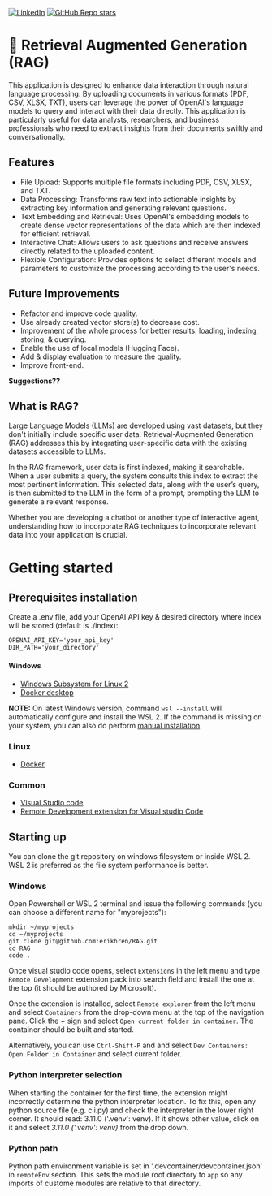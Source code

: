 <!-- Social Badges -->
[![LinkedIn](https://img.shields.io/badge/LinkedIn-0077B5?style=for-the-badge&logo=linkedin&logoColor=white)](https://www.linkedin.com/in/erik-h-a3097413a/)
[![GitHub Repo stars](https://img.shields.io/github/stars/erikhren/RAG?style=social)](https://github.com/erikhren/RAG)

<!-- MARKDOWN LINKS & IMAGES -->
<!-- https://www.markdownguide.org/basic-syntax/#reference-style-links -->
[contributors-shield]: https://img.shields.io/github/contributors/erikhren/RAG?style=for-the-badge&color=orange
# 🔎 Retrieval Augmented Generation (RAG)

This application is designed to enhance data interaction through natural language processing. By uploading documents in various formats (PDF, CSV, XLSX, TXT), users can leverage the power of OpenAI's language models to query and interact with their data directly. This application is particularly useful for data analysts, researchers, and business professionals who need to extract insights from their documents swiftly and conversationally.

## Features
- File Upload: Supports multiple file formats including PDF, CSV, XLSX, and TXT.
- Data Processing: Transforms raw text into actionable insights by extracting key information and generating relevant questions.
- Text Embedding and Retrieval: Uses OpenAI's embedding models to create dense vector representations of the data which are then indexed for efficient retrieval.
- Interactive Chat: Allows users to ask questions and receive answers directly related to the uploaded content.
- Flexible Configuration: Provides options to select different models and parameters to customize the processing according to the user's needs.

## Future Improvements
- Refactor and improve code quality.
- Use already created vector store(s) to decrease cost.
- Improvement of the whole process for better results: loading, indexing, storing, & querying.
- Enable the use of local models (Hugging Face).
- Add & display evaluation to measure the quality.
- Improve front-end.

**Suggestions??**

## What is RAG?
Large Language Models (LLMs) are developed using vast datasets, but they don't initially include specific user data. Retrieval-Augmented Generation (RAG) addresses this by integrating user-specific data with the existing datasets accessible to LLMs.

In the RAG framework, user data is first indexed, making it searchable. When a user submits a query, the system consults this index to extract the most pertinent information. This selected data, along with the user’s query, is then submitted to the LLM in the form of a prompt, prompting the LLM to generate a relevant response.

Whether you are developing a chatbot or another type of interactive agent, understanding how to incorporate RAG techniques to incorporate relevant data into your application is crucial.

# Getting started
## Prerequisites installation

Create a .env file, add your OpenAI API key & desired directory where index will be stored (default is ./index):
```
OPENAI_API_KEY='your_api_key'
DIR_PATH='your_directory'
```

#### Windows
* [Windows Subsystem for Linux 2](https://docs.microsoft.com/en-us/windows/wsl/install)
* [Docker desktop](https://www.docker.com/products/docker-desktop)

**NOTE:** On latest Windows version, command `wsl --install` will automatically configure and install the WSL 2. If the command is missing on your system, you can also do perform [manual installation](https://docs.microsoft.com/en-us/windows/wsl/install-manual)

### Linux
* [Docker](https://docs.docker.com/engine/install/)

### Common
* [Visual Studio code](https://code.visualstudio.com/)
* [Remote Development extension for Visual studio Code](https://marketplace.visualstudio.com/items?itemName=ms-vscode-remote.vscode-remote-extensionpack)


## Starting up

You can clone the git repository on windows filesystem or inside WSL 2. WSL 2 is preferred as the file system performance is better.

### Windows
Open Powershell or WSL 2 terminal and issue the following commands (you can choose a different name for "myprojects"):
```
mkdir ~/myprojects
cd ~/myprojects
git clone git@github.com:erikhren/RAG.git
cd RAG
code .
```

Once visual studio code opens, select `Extensions` in the left menu and type `Remote Development` extension pack into search field and install the one at the top (it should be authored by Microsoft).

Once the extension is installed, select `Remote explorer` from the left menu and select `Containers` from the drop-down menu at the top of the navigation pane. Click the + sign and select `Open current folder in container`. The container should be built and started.

Alternatively, you can use `Ctrl-Shift-P` and and select `Dev Containers: Open Folder in Container` and select current folder.

### Python interpreter selection

When starting the container for the first time, the extension might incorrectly determine the python interpreter location. To fix this, open any python source file (e.g. cli.py) and check the interpreter in the lower right corner. It should read: 3.11.0 ('.venv': venv). If it shows other value, click on it and select *3.11.0 ('.venv': venv)* from the drop down.

### Python path
Python path environment variable is set in '.devcontainer/devcontainer.json' in `remoteEnv` section. This sets the module root directory to `app` so any imports of custome modules are relative to that directory.
